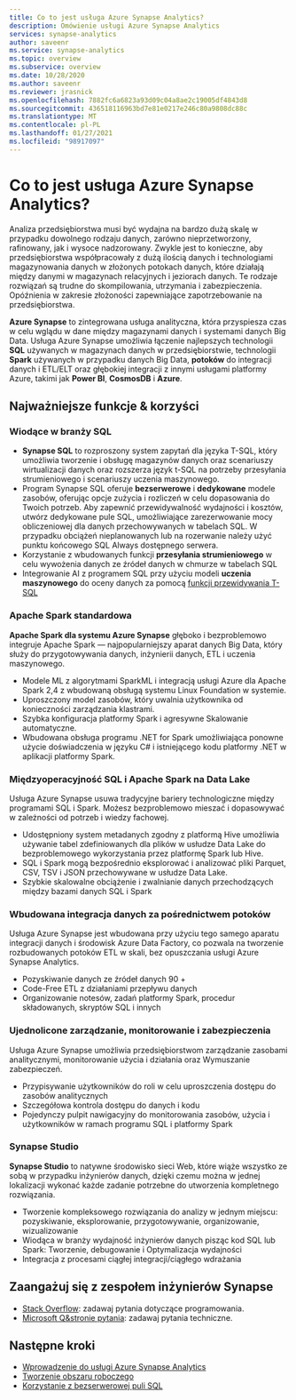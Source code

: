 ```yaml
---
title: Co to jest usługa Azure Synapse Analytics?
description: Omówienie usługi Azure Synapse Analytics
services: synapse-analytics
author: saveenr
ms.service: synapse-analytics
ms.topic: overview
ms.subservice: overview
ms.date: 10/28/2020
ms.author: saveenr
ms.reviewer: jrasnick
ms.openlocfilehash: 7882fc6a6823a93d09c04a8ae2c19005df4843d8
ms.sourcegitcommit: 436518116963bd7e81e0217e246c80a9808dc88c
ms.translationtype: MT
ms.contentlocale: pl-PL
ms.lasthandoff: 01/27/2021
ms.locfileid: "98917097"
---
```

# <a name="what-is-azure-synapse-analytics"></a>Co to jest usługa Azure Synapse Analytics?

Analiza przedsiębiorstwa musi być wydajna na bardzo dużą skalę w przypadku dowolnego rodzaju danych, zarówno nieprzetworzony, rafinowany, jak i wysoce nadzorowany. Zwykle jest to konieczne, aby przedsiębiorstwa współpracowały z dużą ilością danych i technologiami magazynowania danych w złożonych potokach danych, które działają między danymi w magazynach relacyjnych i jeziorach danych. Te rodzaje rozwiązań są trudne do skompilowania, utrzymania i zabezpieczenia. Opóźnienia w zakresie złożoności zapewniające zapotrzebowanie na przedsiębiorstwa.

**Azure Synapse** to zintegrowana usługa analityczna, która przyspiesza czas w celu wglądu w dane między magazynami danych i systemami danych Big Data. Usługa Azure Synapse umożliwia łączenie najlepszych technologii **SQL** używanych w magazynach danych w przedsiębiorstwie, technologii **Spark** używanych w przypadku danych Big Data, **potoków** do integracji danych i ETL/ELT oraz głębokiej integracji z innymi usługami platformy Azure, takimi jak **Power BI**, **CosmosDB** i **Azure**.

## <a name="key-features--benefits"></a>Najważniejsze funkcje & korzyści

### <a name="industry-leading-sql"></a>Wiodące w branży SQL

* **Synapse SQL** to rozproszony system zapytań dla języka T-SQL, który umożliwia tworzenie i obsługę magazynów danych oraz scenariuszy wirtualizacji danych oraz rozszerza język t-SQL na potrzeby przesyłania strumieniowego i scenariuszy uczenia maszynowego.
* Program Synapse SQL oferuje **bezserwerowe** i **dedykowane** modele zasobów, oferując opcje zużycia i rozliczeń w celu dopasowania do Twoich potrzeb. Aby zapewnić przewidywalność wydajności i kosztów, utwórz dedykowane pule SQL, umożliwiające zarezerwowanie mocy obliczeniowej dla danych przechowywanych w tabelach SQL. W przypadku obciążeń nieplanowanych lub na rozerwanie należy użyć punktu końcowego SQL Always dostępnego serwera.
* Korzystanie z wbudowanych funkcji **przesyłania strumieniowego** w celu wywożenia danych ze źródeł danych w chmurze w tabelach SQL
* Integrowanie AI z programem SQL przy użyciu modeli **uczenia maszynowego** do oceny danych za pomocą [funkcji przewidywania T-SQL](/sql/t-sql/queries/predict-transact-sql?view=azure-sqldw-latest&preserve-view=true)

### <a name="industry-standard-apache-spark"></a>Apache Spark standardowa

**Apache Spark dla systemu Azure Synapse** głęboko i bezproblemowo integruje Apache Spark — najpopularniejszy aparat danych Big Data, który służy do przygotowywania danych, inżynierii danych, ETL i uczenia maszynowego.

* Modele ML z algorytmami SparkML i integracją usługi Azure dla Apache Spark 2,4 z wbudowaną obsługą systemu Linux Foundation w systemie.
* Uproszczony model zasobów, który uwalnia użytkownika od konieczności zarządzania klastrami.
* Szybka konfiguracja platformy Spark i agresywne Skalowanie automatyczne.
* Wbudowana obsługa programu .NET for Spark umożliwiająca ponowne użycie doświadczenia w języku C# i istniejącego kodu platformy .NET w aplikacji platformy Spark.

### <a name="interop-of-sql-and-apache-spark-on-your-data-lake"></a>Międzyoperacyjność SQL i Apache Spark na Data Lake

Usługa Azure Synapse usuwa tradycyjne bariery technologiczne między programami SQL i Spark. Możesz bezproblemowo mieszać i dopasowywać w zależności od potrzeb i wiedzy fachowej.

* Udostępniony system metadanych zgodny z platformą Hive umożliwia używanie tabel zdefiniowanych dla plików w usłudze Data Lake do bezproblemowego wykorzystania przez platformę Spark lub Hive.
* SQL i Spark mogą bezpośrednio eksplorować i analizować pliki Parquet, CSV, TSV i JSON przechowywane w usłudze Data Lake.
* Szybkie skalowalne obciążenie i zwalnianie danych przechodzących między bazami danych SQL i Spark

### <a name="built-in-data-integration-via-pipelines"></a>Wbudowana integracja danych za pośrednictwem potoków

Usługa Azure Synapse jest wbudowana przy użyciu tego samego aparatu integracji danych i środowisk Azure Data Factory, co pozwala na tworzenie rozbudowanych potoków ETL w skali, bez opuszczania usługi Azure Synapse Analytics.

* Pozyskiwanie danych ze źródeł danych 90 +
* Code-Free ETL z działaniami przepływu danych
* Organizowanie notesów, zadań platformy Spark, procedur składowanych, skryptów SQL i innych

### <a name="unified-management-monitoring-and-security"></a>Ujednolicone zarządzanie, monitorowanie i zabezpieczenia

Usługa Azure Synapse umożliwia przedsiębiorstwom zarządzanie zasobami analitycznymi, monitorowanie użycia i działania oraz Wymuszanie zabezpieczeń.

* Przypisywanie użytkowników do roli w celu uproszczenia dostępu do zasobów analitycznych
* Szczegółowa kontrola dostępu do danych i kodu
* Pojedynczy pulpit nawigacyjny do monitorowania zasobów, użycia i użytkowników w ramach programu SQL i platformy Spark

### <a name="synapse-studio"></a>Synapse Studio

**Synapse Studio** to natywne środowisko sieci Web, które wiąże wszystko ze sobą w przypadku inżynierów danych, dzięki czemu można w jednej lokalizacji wykonać każde zadanie potrzebne do utworzenia kompletnego rozwiązania.

* Tworzenie kompleksowego rozwiązania do analizy w jednym miejscu: pozyskiwanie, eksplorowanie, przygotowywanie, organizowanie, wizualizowanie
* Wiodąca w branży wydajność inżynierów danych pisząc kod SQL lub Spark: Tworzenie, debugowanie i Optymalizacja wydajności
* Integracja z procesami ciągłej integracji/ciągłego wdrażania

## <a name="engage-with-the-synapse-engineering-team"></a>Zaangażuj się z zespołem inżynierów Synapse

- [Stack Overflow](https://stackoverflow.com/questions/tagged/azure-synapse): zadawaj pytania dotyczące programowania.
- [Microsoft Q&stronie pytania](/answers/topics/azure-synapse-analytics.html): zadawaj pytania techniczne.

## <a name="next-steps"></a>Następne kroki

* [Wprowadzenie do usługi Azure Synapse Analytics](get-started.md)
* [Tworzenie obszaru roboczego](quickstart-create-workspace.md)
* [Korzystanie z bezserwerowej puli SQL](quickstart-sql-on-demand.md)
